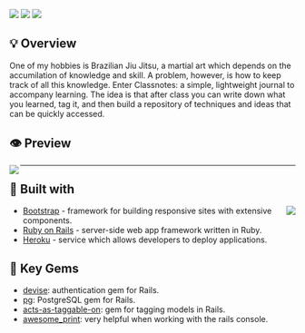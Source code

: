
![](https://img.shields.io/github/last-commit/arthurfincham/classnotesv2)
![](https://img.shields.io/github/languages/count/arthurfincham/classnotesv2)
![](https://img.shields.io/github/languages/code-size/arthurfincham/classnotesv2)

## :bulb: Overview


One of my hobbies is Brazilian Jiu Jitsu, a martial art which depends on the accumilation of knowledge and skill. A problem, however, is how to keep track of all this knowledge. Enter Classnotes: a simple, lightweight journal to accompany learning. The idea is that after class you can write down what you learned, tag it, and then build a repository of techniques and ideas that can be quickly accessed.

## :eye: Preview 

<img src="app/assets/gifs/desktop_gif.gif" align="left"/>

----------------------------------------------------------------

## :hammer: Built with

<img src="app/assets/gifs/mobile_gif.gif" align="right"/>


* [Bootstrap](https://getbootstrap.com) - framework for building responsive sites with extensive components.
* [Ruby on Rails](https://rubyonrails.org) - server-side web app framework written in Ruby. 
* [Heroku](https://www.heroku.com) - service which allows developers to deploy applications.
## :gem: Key Gems 
* [devise](https://github.com/heartcombo/devise): authentication gem for Rails.  
* [pg](https://github.com/ged/ruby-pg): PostgreSQL gem for Rails.  
* [acts-as-taggable-on](https://github.com/mbleigh/acts-as-taggable-on): gem for tagging models in Rails.
* [awesome_print](https://github.com/awesome-print/awesome_print): very helpful when working with the rails console.  
